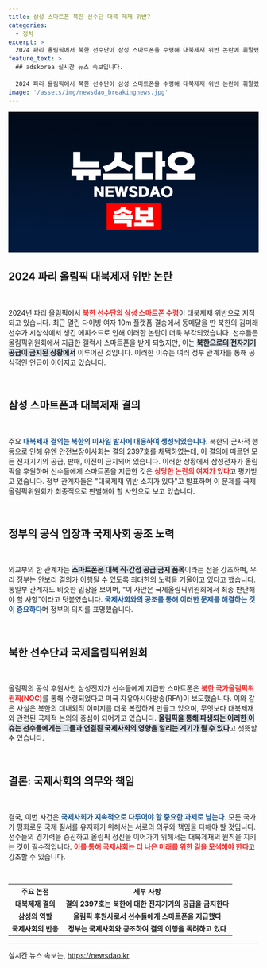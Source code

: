 ```yaml
---
title: 삼성 스마트폰 북한 선수단 대북 제재 위반?
categories:
  - 정치
excerpt: >
  2024 파리 올림픽에서 북한 선수단이 삼성 스마트폰을 수령해 대북제재 위반 논란에 휘말렸다. 정부는 해당 기기에 대한 국제 규정을 인용하며, IOC의 최종 판단을 기다리고 있다고 밝혔다.
feature_text: >
  ## adskorea 실시간 뉴스 속보입니다.

  2024 파리 올림픽에서 북한 선수단이 삼성 스마트폰을 수령해 대북제재 위반 논란에 휘말렸다. 정부는 해당 기기에 대한 국제 규정을 인용하며, IOC의 최종 판단을 기다리고 있다고 밝혔다.
image: '/assets/img/newsdao_breakingnews.jpg'
---
```


<p><img src="/assets/img/newsdao_breakingnews.jpg" alt="adskorea 속보" /></p>

<h2 data-ke-size="size26">2024 파리 올림픽 대북제재 위반 논란</h2>

<p data-ke-size="size16">&nbsp;</p>

<p>2024년 파리 올림픽에서 <b><span style="color: #ee2323;">북한 선수단의 삼성 스마트폰 수령</span></b>이 대북제재 위반으로 지적되고 있습니다. 최근 열린 다이빙 여자 10m 플랫폼 결승에서 동메달을 딴 북한의 김미래 선수가 시상식에서 생긴 에피소드로 인해 이러한 논란이 더욱 부각되었습니다. 선수들은 올림픽위원회에서 지급한 갤럭시 스마트폰을 받게 되었지만, 이는 <b><span style="background-color: #21538527;">북한으로의 전자기기 공급이 금지된 상황에서</span></b> 이루어진 것입니다. 이러한 이슈는 여러 정부 관계자를 통해 공식적인 언급이 이어지고 있습니다. </p>

<p data-ke-size="size16">&nbsp;</p>

<h2 data-ke-size="size26">삼성 스마트폰과 대북제재 결의</h2>

<p data-ke-size="size16">&nbsp;</p>

<p>주요 <b><span style="color: #1a5490;">대북제재 결의는 북한의 미사일 발사에 대응하여 생성되었습니다</span></b>. 북한의 군사적 행동으로 인해 유엔 안전보장이사회는 결의 2397호를 채택하였는데, 이 결의에 따르면 모든 전자기기의 공급, 판매, 이전이 금지되어 있습니다. 이러한 상황에서 삼성전자가 올림픽을 후원하며 선수들에게 스마트폰을 지급한 것은 <b><span style="color: #ee2323;">상당한 논란의 여지가 있다</span></b>고 평가받고 있습니다. 정부 관계자들은 "대북제재 위반 소지가 있다"고 발표하며 이 문제를 국제올림픽위원회가 최종적으로 판별해야 할 사안으로 보고 있습니다. </p>

<p data-ke-size="size16">&nbsp;</p>

<h2 data-ke-size="size26">정부의 공식 입장과 국제사회 공조 노력</h2>

<p data-ke-size="size16">&nbsp;</p>

<p>외교부의 한 관계자는 <b><span style="background-color: #21538527;">스마트폰은 대북 직·간접 공급 금지 품목</span></b>이라는 점을 강조하며, 우리 정부는 안보리 결의가 이행될 수 있도록 최대한의 노력을 기울이고 있다고 했습니다. 통일부 관계자도 비슷한 입장을 보이며, "이 사안은 국제올림픽위원회에서 최종 판단해야 할 사항"이라고 덧붙였습니다. <b><span style="color: #1a5490;">국제사회와의 공조를 통해 이러한 문제를 해결하는 것이 중요하다</span></b>며 정부의 의지를 표명했습니다.</p>

<p data-ke-size="size16">&nbsp;</p>

<h2 data-ke-size="size26">북한 선수단과 국제올림픽위원회</h2>

<p data-ke-size="size16">&nbsp;</p>

<p>올림픽의 공식 후원사인 삼성전자가 선수들에게 지급한 스마트폰은 <b><span style="color: #ee2323;">북한 국가올림픽위원회(NOC)</span></b>를 통해 수령되었다고 미국 자유아시아방송(RFA)이 보도했습니다. 이와 같은 사실은 북한의 대내외적 이미지를 더욱 복잡하게 만들고 있으며, 무엇보다 대북제재와 관련된 국제적 논의의 중심이 되어가고 있습니다. <b><span style="background-color: #21538527;">올림픽을 통해 파생되는 이러한 이슈는 선수들에게는 그들과 연결된 국제사회의 영향을 알리는 계기가 될 수 있다</span></b>고 샛뜻할 수 있습니다.</p>

<p data-ke-size="size16">&nbsp;</p>

<h2 data-ke-size="size26">결론: 국제사회의 의무와 책임</h2>

<p data-ke-size="size16">&nbsp;</p>

<p>결국, 이번 사건은 <b><span style="color: #1a5490;">국제사회가 지속적으로 다루어야 할 중요한 과제로 남는다</span></b>. 모든 국가가 평화로운 국제 질서를 유지하기 위해서는 서로의 의무와 책임을 다해야 할 것입니다. 선수들의 경기력을 증진하고 올림픽 정신을 이어가기 위해서는 대북제재의 원칙을 지키는 것이 필수적입니다. <b><span style="color: #ee2323;">이를 통해 국제사회는 더 나은 미래를 위한 길을 모색해야 한다</span></b>고 강조할 수 있습니다.</p>

<p data-ke-size="size16">&nbsp;</p>

<table>
  <tr>
    <th style="text-align: center;">주요 논점</th>
    <th style="text-align: center;">세부 사항</th>
  </tr>
  <tr>
    <td style="text-align: center; height: 17px;"><b>대북제재 결의</b></td>
    <td style="text-align: center; height: 17px;"><b>결의 2397호는 북한에 대한 전자기기의 공급을 금지한다</b></td>
  </tr>
  <tr>
    <td style="text-align: center; height: 17px;"><b>삼성의 역할</b></td>
    <td style="text-align: center; height: 17px;"><b>올림픽 후원사로서 선수들에게 스마트폰을 지급했다</b></td>
  </tr>
  <tr>
    <td style="text-align: center; height: 17px;"><b>국제사회의 반응</b></td>
    <td style="text-align: center; height: 17px;"><b>정부는 국제사회와 공조하여 결의 이행을 독려하고 있다</b></td>
  </tr>
</table>

<hr>
실시간 뉴스 속보는, <a href="https://newsdao.kr" rel="dofollow">https://newsdao.kr</a>


